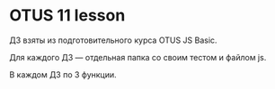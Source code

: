 # OTUS 11 lesson
ДЗ взяты из подготовительного курса OTUS JS Basic.

Для каждого ДЗ — отдельная папка со своим тестом и файлом js.

В каждом ДЗ по 3 функции.